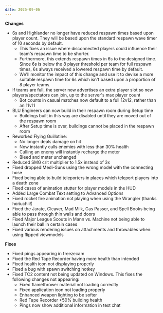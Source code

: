 ```yaml
---
date: 2025-09-06
---
```


**Changes**

* 6s and Highlander no longer have reduced respawn times based upon player count. They will be based upon the standard respawn wave timer of 10 seconds by default.
  * This fixes an issue where disconnected players could influence their team's respawn time to be shorter.
  * Furthermore, this extends respawn times in 6s to the designed time. Since 6s is below the 8 player threshold per team for full respawn times, 6s always received a lowered respawn time by default.
  * We'll monitor the impact of this change and use it to devise a more suitable respawn time for 6s which isn't based upon a proportion of 8 player teams.
* If teams are full, the server now advertises an extra player slot so new players/spectators can join, up to the server's max player count
  * Bot counts in casual matches now default to a full 12v12, rather than an 11v11
* BLU Engineers can now build in their respawn room during Setup time
  * Buildings built in this way are disabled until they are moved out of the respawn room
  * After Setup time is over, buildings cannot be placed in the respawn room
* Reworked Flying Guillotine:
  * No longer deals damage on hit
  * Now instantly culls enemies with less than 30% health
  * Culling an enemy will instantly recharge the meter
  * Bleed and meter unchanged
* Reduced SMG crit multiplier to 1.5x instead of 3x
* Fixed dropped Medi-Guns using the wrong model with the connecting hose
* Fixed being able to build teleporters in places which teleport players into a death zone
* Fixed cases of animation stutter for player models in the HUD
* Added Large Combat Text setting to Advanced Options
* Fixed rocket fire animation not playing when using the Wrangler (thanks horiuchii!)
* Fixed the Jarate, Cleaver, Mad Milk, Gas Passer, and Spell Books being able to pass through thin walls and doors
* Fixed Major League Scouts in Mann vs. Machine not being able to launch their ball in certain cases
* Fixed various rendering issues on attachments and throwables when using flipped viewmodels

**Fixes**

* Fixed pings appearing in freezecam
* Fixed the Red Tape Recorder having more health than intended
* Fixed health icon not displaying properly
* Fixed a bug with spawn switching hotkey
* Fixed TC2 content not being updated on Windows. This fixes the following changes not appearing:
  * Fixed flamethrower material not loading correctly
  * Fixed application icon not loading properly
  * Enhanced weapon lighting to be softer
  * Red Tape Recorder +50% building health
  * Pings now show additional information in text chat
